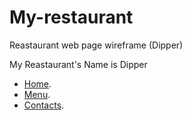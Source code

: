 # My-restaurant
Reastaurant web page wireframe (Dipper)

My Reastaurant's Name is Dipper  
- [Home](Home.png).  
- [Menu](./Menu.png).  
- [Contacts](./Contacts.png).  
